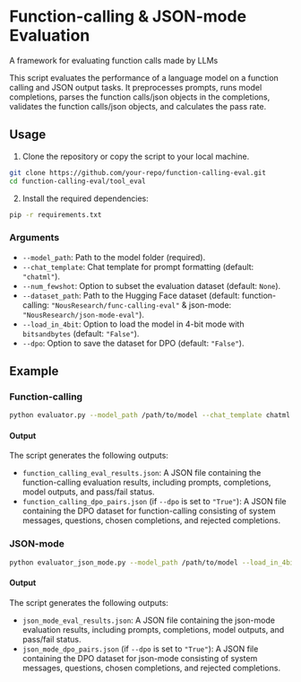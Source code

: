 # Function-calling & JSON-mode Evaluation
A framework for evaluating function calls made by LLMs

This script evaluates the performance of a language model on a function calling and JSON output tasks. It preprocesses prompts, runs model completions, parses the function calls/json objects in the completions, validates the function calls/json objects, and calculates the pass rate.

## Usage

1. Clone the repository or copy the script to your local machine.
```bash
git clone https://github.com/your-repo/function-calling-eval.git
cd function-calling-eval/tool_eval
```

2. Install the required dependencies:
```bash
pip -r requirements.txt
```

### Arguments

- `--model_path`: Path to the model folder (required).
- `--chat_template`: Chat template for prompt formatting (default: `"chatml"`).
- `--num_fewshot`: Option to subset the evaluation dataset (default: `None`).
- `--dataset_path`: Path to the Hugging Face dataset (default: function-calling: `"NousResearch/func-calling-eval"` & json-mode: `"NousResearch/json-mode-eval"`).
- `--load_in_4bit`: Option to load the model in 4-bit mode with `bitsandbytes` (default: `"False"`).
- `--dpo`: Option to save the dataset for DPO (default: `"False"`).

## Example

### Function-calling
```bash
python evaluator.py --model_path /path/to/model --chat_template chatml --dataset_path dataset/path --load_in_4bit True --dpo False
```
#### Output

The script generates the following outputs:
- `function_calling_eval_results.json`: A JSON file containing the function-calling evaluation results, including prompts, completions, model outputs, and pass/fail status.
- `function_calling_dpo_pairs.json` (if `--dpo` is set to `"True"`): A JSON file containing the DPO dataset for function-calling consisting of system messages, questions, chosen completions, and rejected completions.

### JSON-mode
```bash
python evaluator_json_mode.py --model_path /path/to/model --load_in_4bit True --dpo False
```
#### Output

The script generates the following outputs:
- `json_mode_eval_results.json`: A JSON file containing the json-mode evaluation results, including prompts, completions, model outputs, and pass/fail status.
- `json_mode_dpo_pairs.json` (if `--dpo` is set to `"True"`): A JSON file containing the DPO dataset for json-mode consisting of system messages, questions, chosen completions, and rejected completions.
